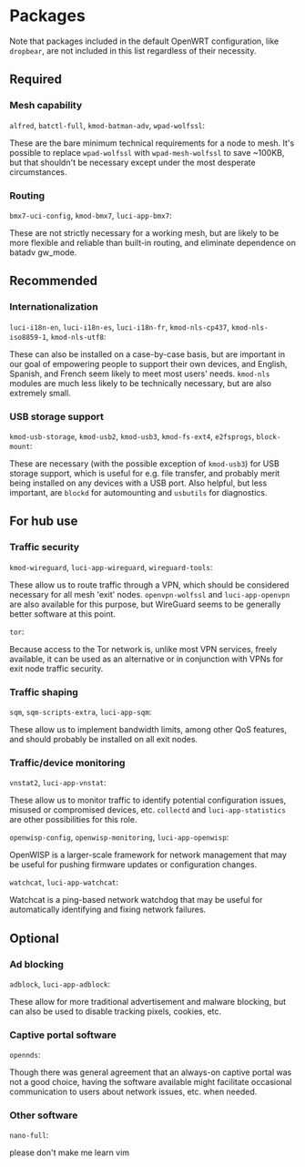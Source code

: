 # Packages

Note that packages included in the default OpenWRT configuration, like `dropbear`, are not included in this list regardless of their necessity.

## Required

### Mesh capability

`alfred`, `batctl-full`, `kmod-batman-adv`, `wpad-wolfssl`:

These are the bare minimum technical requirements for a node to mesh. It's possible to replace `wpad-wolfssl` with `wpad-mesh-wolfssl` to save ~100KB, but that shouldn't be necessary except under the most desperate circumstances.

### Routing

`bmx7-uci-config`, `kmod-bmx7`, `luci-app-bmx7`:

These are not strictly necessary for a working mesh, but are likely to be more flexible and reliable than built-in routing, and eliminate dependence on batadv gw_mode.

## Recommended

### Internationalization

`luci-i18n-en`, `luci-i18n-es`, `luci-i18n-fr`, `kmod-nls-cp437`, `kmod-nls-iso8859-1`, `kmod-nls-utf8`:

These can also be installed on a case-by-case basis, but are important in our goal of empowering people to support their own devices, and English, Spanish, and French seem likely to meet most users' needs. `kmod-nls` modules are much less likely to be technically necessary, but are also extremely small.

### USB storage support

`kmod-usb-storage`, `kmod-usb2`, `kmod-usb3`, `kmod-fs-ext4`, `e2fsprogs`, `block-mount`:

These are necessary (with the possible exception of `kmod-usb3`) for USB storage support, which is useful for e.g. file transfer, and probably merit being installed on any devices with a USB port. Also helpful, but less important, are `blockd` for automounting and `usbutils` for diagnostics.

## For hub use

### Traffic security

`kmod-wireguard`, `luci-app-wireguard`, `wireguard-tools`:

These allow us to route traffic through a VPN, which should be considered necessary for all mesh 'exit' nodes. `openvpn-wolfssl` and `luci-app-openvpn` are also available for this purpose, but WireGuard seems to be generally better software at this point.

`tor`:

Because access to the Tor network is, unlike most VPN services, freely available, it can be used as an alternative or in conjunction with VPNs for exit node traffic security.

### Traffic shaping

`sqm`, `sqm-scripts-extra`, `luci-app-sqm`:

These allow us to implement bandwidth limits, among other QoS features, and should probably be installed on all exit nodes.

### Traffic/device monitoring

`vnstat2`, `luci-app-vnstat`:

These allow us to monitor traffic to identify potential configuration issues, misused or compromised devices, etc. `collectd` and `luci-app-statistics` are other possibilities for this role.

`openwisp-config`, `openwisp-monitoring`, `luci-app-openwisp`:

OpenWISP is a larger-scale framework for network management that may be useful for pushing firmware updates or configuration changes.

`watchcat`, `luci-app-watchcat`:

Watchcat is a ping-based network watchdog that may be useful for automatically identifying and fixing network failures.

## Optional

### Ad blocking

`adblock`, `luci-app-adblock`:

These allow for more traditional advertisement and malware blocking, but can also be used to disable tracking pixels, cookies, etc.

### Captive portal software

`opennds`:

Though there was general agreement that an always-on captive portal was not a good choice, having the software available might facilitate occasional communication to users about network issues, etc. when needed.

### Other software

`nano-full`:

please don't make me learn vim